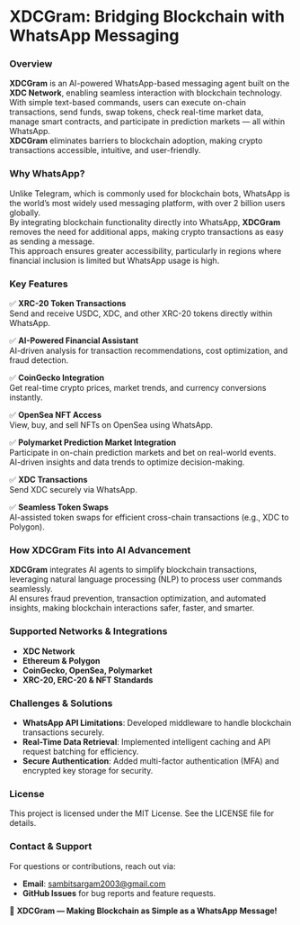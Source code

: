 # **XDCGram: Bridging Blockchain with WhatsApp Messaging**

### **Overview**
**XDCGram** is an AI-powered WhatsApp-based messaging agent built on the **XDC Network**, enabling seamless interaction with blockchain technology. With simple text-based commands, users can execute on-chain transactions, send funds, swap tokens, check real-time market data, manage smart contracts, and participate in prediction markets — all within WhatsApp.  
**XDCGram** eliminates barriers to blockchain adoption, making crypto transactions accessible, intuitive, and user-friendly.


### **Why WhatsApp?**
Unlike Telegram, which is commonly used for blockchain bots, WhatsApp is the world’s most widely used messaging platform, with over 2 billion users globally.  
By integrating blockchain functionality directly into WhatsApp, **XDCGram** removes the need for additional apps, making crypto transactions as easy as sending a message.  
This approach ensures greater accessibility, particularly in regions where financial inclusion is limited but WhatsApp usage is high.


### **Key Features**
✅ **XRC-20 Token Transactions**  
Send and receive USDC, XDC, and other XRC-20 tokens directly within WhatsApp.

✅ **AI-Powered Financial Assistant**  
AI-driven analysis for transaction recommendations, cost optimization, and fraud detection.

✅ **CoinGecko Integration**  
Get real-time crypto prices, market trends, and currency conversions instantly.

✅ **OpenSea NFT Access**  
View, buy, and sell NFTs on OpenSea using WhatsApp.

✅ **Polymarket Prediction Market Integration**  
Participate in on-chain prediction markets and bet on real-world events.  
AI-driven insights and data trends to optimize decision-making.

✅ **XDC Transactions**  
Send XDC securely via WhatsApp.

✅ **Seamless Token Swaps**  
AI-assisted token swaps for efficient cross-chain transactions (e.g., XDC to Polygon).


### **How XDCGram Fits into AI Advancement**
**XDCGram** integrates AI agents to simplify blockchain transactions, leveraging natural language processing (NLP) to process user commands seamlessly.  
AI ensures fraud prevention, transaction optimization, and automated insights, making blockchain interactions safer, faster, and smarter.


### **Supported Networks & Integrations**
- **XDC Network**
- **Ethereum & Polygon**
- **CoinGecko, OpenSea, Polymarket**
- **XRC-20, ERC-20 & NFT Standards**


### **Challenges & Solutions**
- **WhatsApp API Limitations**: Developed middleware to handle blockchain transactions securely.
- **Real-Time Data Retrieval**: Implemented intelligent caching and API request batching for efficiency.
- **Secure Authentication**: Added multi-factor authentication (MFA) and encrypted key storage for security.


### **License**
This project is licensed under the MIT License. See the LICENSE file for details.


### **Contact & Support**
For questions or contributions, reach out via:
- **Email**: sambitsargam2003@gmail.com
- **GitHub Issues** for bug reports and feature requests.


🚀 **XDCGram — Making Blockchain as Simple as a WhatsApp Message!**
